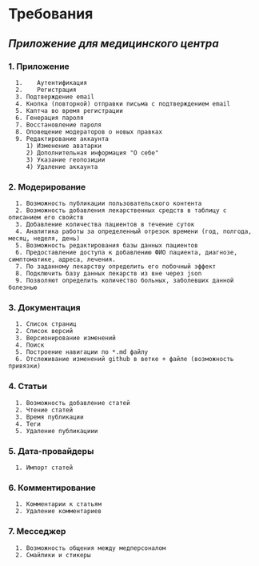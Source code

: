 # **Требования** 

## *Приложение для медицинского центра* ## 

### 1. __Приложение__
      1.    Аутентификация
      2.    Регистрация
      3. Подтверждение email
      4. Кнопка (повторной) отправки письма с подтверждением email
      5. Каптча во время регистрации
      6. Генерация пароля
      7. Восстановление пароля
      8. Оповещение модераторов о новых правках
      9. Редактирование аккаунта 
         1) Изменение аватарки 
         2) Дополнительная информация "О себе"
         3) Указание геопозиции 
         4) Удаление аккаунта

### 2. __Модерирование__
      1. Возможность публикации пользовательского контента 
      2. Возможность добавления лекарственных средств в таблицу с описанием его свойств
      3. Добавление количества пациентов в течение суток
      4. Аналитика работы за определенный отрезок времени (год, полгода, месяц, неделя, день) 
      5. Возможность редактирования базы данных пациентов
      6. Предоставление доступа к добавлению ФИО пациента, диагнозе, симптоматике, адреса, лечения. 
      7. По заданному лекарству определить его побочный эффект 
      8. Подключить базу данных лекарств из вне через json
      9. Позволяют определить количество больных, заболевших данной болезнью

### 3. __Документация__ 
      1. Список страниц
      2. Список версий
      3. Версионирование изменений
      4. Поиск
      5. Построение навигации по *.md файлу
      6. Отслеживание изменений github в ветке + файле (возможность привязки)

### 4. __Статьи__
      1. Возможность добавление статей 
      2. Чтение статей 
      3. Время публикации 
      4. Теги 
      5. Удаление публикациии

### 5. __Дата-провайдеры__
      1. Импорт статей 

### 6. __Комментирование__ 
      1. Комментарии к статьям 
      2. Удаление комментариев 

### 7. __Месседжер__
      1. Возможность общения между медперсоналом 
      2. Смайлики и стикеры


 
